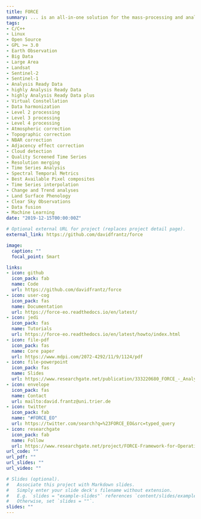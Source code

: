 ```yaml
---
title: FORCE
summary: ... is an all-in-one solution for the mass-processing and analysis of medium-resolution satellite image archives for large area + time series applications.
tags:
- C/C++
- Linux
- Open Source
- GPL >= 3.0
- Earth Observation
- Big Data
- Large Area
- Landsat
- Sentinel-2
- Sentinel-1
- Analysis Ready Data
- highly Analysis Ready Data
- highly Analysis Ready Data plus
- Virtual Constellation
- Data harmonization
- Level 2 processing
- Level 3 processing
- Level 4 processing
- Atmospheric correction
- Topographic correction
- NBAR correction
- Adjacency effect correction
- Cloud detection
- Quality Screened Time Series
- Resolution merging
- Time Series Analysis
- Spectral Temporal Metrics
- Best Available Pixel composites
- Time Series interpolation
- Change and Trend analyses
- Land Surface Phenology
- Clear Sky Observations
- Data fusion
- Machine Learning
date: "2019-12-15T00:00:00Z"

# Optional external URL for project (replaces project detail page).
external_link: https://github.com/davidfrantz/force

image:
  caption: ""
  focal_point: Smart

links:
- icon: github
  icon_pack: fab
  name: Code
  url: https://github.com/davidfrantz/force
- icon: user-cog
  icon_pack: fas
  name: Documentation
  url: https://force-eo.readthedocs.io/en/latest/
- icon: jedi
  icon_pack: fas
  name: Tutorials
  url: https://force-eo.readthedocs.io/en/latest/howto/index.html
- icon: file-pdf
  icon_pack: fas
  name: Core paper
  url: https://www.mdpi.com/2072-4292/11/9/1124/pdf
- icon: file-powerpoint
  icon_pack: fas
  name: Slides
  url: https://www.researchgate.net/publication/333220680_FORCE_-_Analysis_Ready_Data_and_Beyond
- icon: envelope
  icon_pack: fas
  name: Contact
  url: mailto:david.frantz@uni.trier.de
- icon: twitter
  icon_pack: fab
  name: "#FORCE_EO"
  url: https://twitter.com/search?q=%23FORCE_EO&src=typed_query
- icon: researchgate
  icon_pack: fab
  name: Follow
  url: https://www.researchgate.net/project/FORCE-Framework-for-Operational-Radiometric-Correction-for-Environmental-monitoring
url_code: ""
url_pdf: ""
url_slides: ""
url_video: ""

# Slides (optional).
#   Associate this project with Markdown slides.
#   Simply enter your slide deck's filename without extension.
#   E.g. `slides = "example-slides"` references `content/slides/example-slides.md`.
#   Otherwise, set `slides = ""`.
slides: ""
---
```


